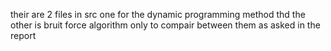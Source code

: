 their are 2 files in src one for the dynamic programming method thd the other is bruit force algorithm only to compair between them as asked in the report
